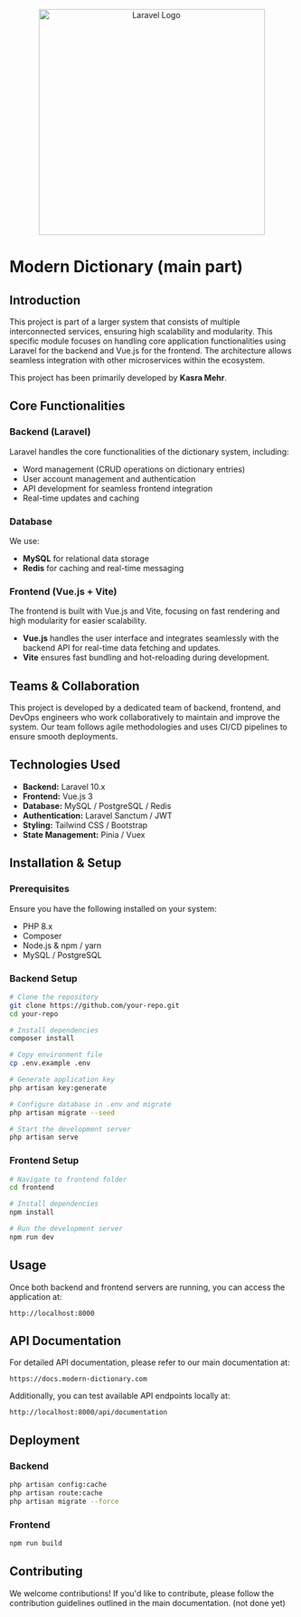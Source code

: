 <p align="center"><a href="https://laravel.com" target="_blank"><img src="https://raw.githubusercontent.com/laravel/art/master/logo-lockup/5%20SVG/2%20CMYK/1%20Full%20Color/laravel-logolockup-cmyk-red.svg" width="400" alt="Laravel Logo"></a></p>

</p>

# Modern Dictionary (main part)

## Introduction
This project is part of a larger system that consists of multiple interconnected services, ensuring high scalability and modularity. This specific module focuses on handling core application functionalities using Laravel for the backend and Vue.js for the frontend. The architecture allows seamless integration with other microservices within the ecosystem.

This project has been primarily developed by **Kasra Mehr**.

## Core Functionalities
### Backend (Laravel)
Laravel handles the core functionalities of the dictionary system, including:
- Word management (CRUD operations on dictionary entries)
- User account management and authentication
- API development for seamless frontend integration
- Real-time updates and caching

### Database
We use:
- **MySQL** for relational data storage
- **Redis** for caching and real-time messaging

### Frontend (Vue.js + Vite)
The frontend is built with Vue.js and Vite, focusing on fast rendering and high modularity for easier scalability.
- **Vue.js** handles the user interface and integrates seamlessly with the backend API for real-time data fetching and updates.
- **Vite** ensures fast bundling and hot-reloading during development.

## Teams & Collaboration
This project is developed by a dedicated team of backend, frontend, and DevOps engineers who work collaboratively to maintain and improve the system. Our team follows agile methodologies and uses CI/CD pipelines to ensure smooth deployments.

## Technologies Used
- **Backend:** Laravel 10.x
- **Frontend:** Vue.js 3
- **Database:** MySQL / PostgreSQL / Redis
- **Authentication:** Laravel Sanctum / JWT
- **Styling:** Tailwind CSS / Bootstrap
- **State Management:** Pinia / Vuex

## Installation & Setup
### Prerequisites
Ensure you have the following installed on your system:
- PHP 8.x
- Composer
- Node.js & npm / yarn
- MySQL / PostgreSQL

### Backend Setup
```bash
# Clone the repository
git clone https://github.com/your-repo.git
cd your-repo

# Install dependencies
composer install

# Copy environment file
cp .env.example .env

# Generate application key
php artisan key:generate

# Configure database in .env and migrate
php artisan migrate --seed

# Start the development server
php artisan serve
```

### Frontend Setup
```bash
# Navigate to frontend folder
cd frontend

# Install dependencies
npm install

# Run the development server
npm run dev
```

## Usage
Once both backend and frontend servers are running, you can access the application at:
```
http://localhost:8000
```

## API Documentation
For detailed API documentation, please refer to our main documentation at:
```
https://docs.modern-dictionary.com
```
Additionally, you can test available API endpoints locally at:
```
http://localhost:8000/api/documentation
```

## Deployment
### Backend
```bash
php artisan config:cache
php artisan route:cache
php artisan migrate --force
```

### Frontend
```bash
npm run build
```

## Contributing
We welcome contributions! If you'd like to contribute, please follow the contribution guidelines outlined in the main documentation. (not done yet)
